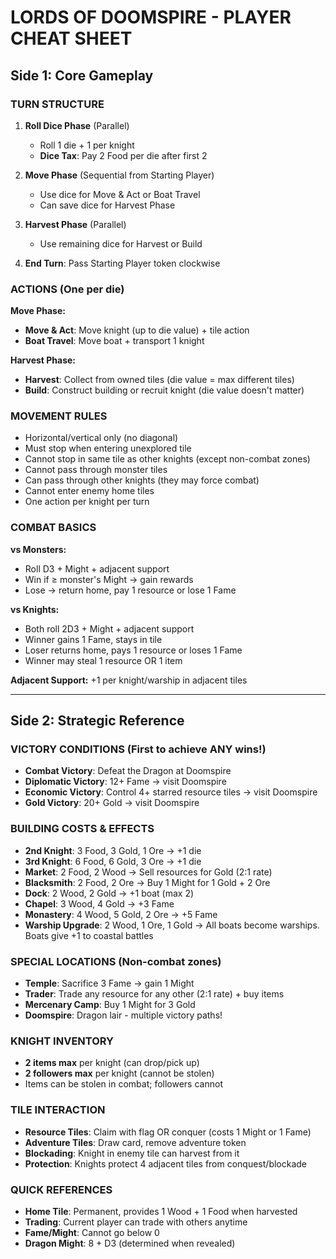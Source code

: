 # LORDS OF DOOMSPIRE - PLAYER CHEAT SHEET

## Side 1: Core Gameplay

### TURN STRUCTURE

1. **Roll Dice Phase** (Parallel)

   - Roll 1 die + 1 per knight
   - **Dice Tax**: Pay 2 Food per die after first 2

2. **Move Phase** (Sequential from Starting Player)

   - Use dice for Move & Act or Boat Travel
   - Can save dice for Harvest Phase

3. **Harvest Phase** (Parallel)

   - Use remaining dice for Harvest or Build

4. **End Turn**: Pass Starting Player token clockwise

### ACTIONS (One per die)

**Move Phase:**

- **Move & Act**: Move knight (up to die value) + tile action
- **Boat Travel**: Move boat + transport 1 knight

**Harvest Phase:**

- **Harvest**: Collect from owned tiles (die value = max different tiles)
- **Build**: Construct building or recruit knight (die value doesn't matter)

### MOVEMENT RULES

- Horizontal/vertical only (no diagonal)
- Must stop when entering unexplored tile
- Cannot stop in same tile as other knights (except non-combat zones)
- Cannot pass through monster tiles
- Can pass through other knights (they may force combat)
- Cannot enter enemy home tiles
- One action per knight per turn

### COMBAT BASICS

**vs Monsters:**

- Roll D3 + Might + adjacent support
- Win if ≥ monster's Might → gain rewards
- Lose → return home, pay 1 resource or lose 1 Fame

**vs Knights:**

- Both roll 2D3 + Might + adjacent support
- Winner gains 1 Fame, stays in tile
- Loser returns home, pays 1 resource or loses 1 Fame
- Winner may steal 1 resource OR 1 item

**Adjacent Support:** +1 per knight/warship in adjacent tiles

---

## Side 2: Strategic Reference

### VICTORY CONDITIONS (First to achieve ANY wins!)

- **Combat Victory**: Defeat the Dragon at Doomspire
- **Diplomatic Victory**: 12+ Fame → visit Doomspire
- **Economic Victory**: Control 4+ starred resource tiles → visit Doomspire
- **Gold Victory**: 20+ Gold → visit Doomspire

### BUILDING COSTS & EFFECTS

- **2nd Knight**: 3 Food, 3 Gold, 1 Ore → +1 die
- **3rd Knight**: 6 Food, 6 Gold, 3 Ore → +1 die
- **Market**: 2 Food, 2 Wood → Sell resources for Gold (2:1 rate)
- **Blacksmith**: 2 Food, 2 Ore → Buy 1 Might for 1 Gold + 2 Ore
- **Dock**: 2 Wood, 2 Gold → +1 boat (max 2)
- **Chapel**: 3 Wood, 4 Gold → +3 Fame
- **Monastery**: 4 Wood, 5 Gold, 2 Ore → +5 Fame
- **Warship Upgrade**: 2 Wood, 1 Ore, 1 Gold → All boats become warships. Boats give +1 to coastal battles

### SPECIAL LOCATIONS (Non-combat zones)

- **Temple**: Sacrifice 3 Fame → gain 1 Might
- **Trader**: Trade any resource for any other (2:1 rate) + buy items
- **Mercenary Camp**: Buy 1 Might for 3 Gold
- **Doomspire**: Dragon lair - multiple victory paths!

### KNIGHT INVENTORY

- **2 items max** per knight (can drop/pick up)
- **2 followers max** per knight (cannot be stolen)
- Items can be stolen in combat; followers cannot

### TILE INTERACTION

- **Resource Tiles**: Claim with flag OR conquer (costs 1 Might or 1 Fame)
- **Adventure Tiles**: Draw card, remove adventure token
- **Blockading**: Knight in enemy tile can harvest from it
- **Protection**: Knights protect 4 adjacent tiles from conquest/blockade

### QUICK REFERENCES

- **Home Tile**: Permanent, provides 1 Wood + 1 Food when harvested
- **Trading**: Current player can trade with others anytime
- **Fame/Might**: Cannot go below 0
- **Dragon Might**: 8 + D3 (determined when revealed)
